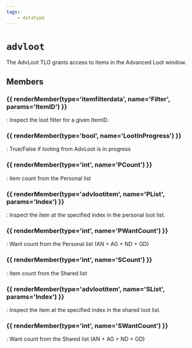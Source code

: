 ```yaml
---
tags:
    - datatype
---
```

# `advloot`

<!--dt-desc-start-->
The AdvLoot TLO grants access to items in the Advanced Loot window.
<!--dt-desc-end-->
## Members
<!--dt-members-start-->
### {{ renderMember(type='itemfilterdata', name='Filter', params='ItemID') }}

:   Inspect the loot filter for a given ItemID.

### {{ renderMember(type='bool', name='LootInProgress') }}

:   True/False if looting from AdvLoot is in progress

### {{ renderMember(type='int', name='PCount') }}

:   item count from the Personal list

### {{ renderMember(type='advlootitem', name='PList', params='Index') }}

:   Inspect the item at the specified index in the personal loot list.

### {{ renderMember(type='int', name='PWantCount') }}

:   Want count from the Personal list (AN + AG + ND + GD)

### {{ renderMember(type='int', name='SCount') }}

:   Item count from the Shared list

### {{ renderMember(type='advlootitem', name='SList', params='Index') }}

:   Inspect the item at the specified index in the shared loot list.

### {{ renderMember(type='int', name='SWantCount') }}

:   Want count from the Shared list (AN + AG + ND + GD)
<!--dt-members-end-->
<!--dt-linkrefs-start-->
[advlootitem]: datatype-advlootitem.md
[bool]: datatype-bool.md
[int]: datatype-int.md
[itemfilterdata]: datatype-itemfilterdata.md
<!--dt-linkrefs-end--> 
